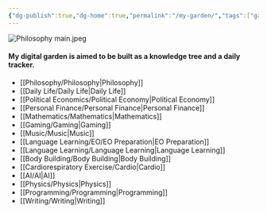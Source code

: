 ```yaml
---
{"dg-publish":true,"dg-home":true,"permalink":"/my-garden/","tags":["gardenEntry"],"dgPassFrontmatter":true}
---
```


![Philosophy main.jpeg](/img/user/Pictures%20and%20Photos/Pics/Philosophy%20main.jpeg)

#### **My digital garden is aimed to be built as a knowledge tree and a daily tracker.**

- [[Philosophy/Philosophy\|Philosophy]]
- [[Daily Life/Daily Life\|Daily Life]]
- [[Political Economics/Political Economy\|Political Economy]]
- [[Personal Finance/Personal Finance\|Personal Finance]]
- [[Mathematics/Mathematics\|Mathematics]]
- [[Gaming/Gaming\|Gaming]]
- [[Music/Music\|Music]]
- [[Language Learning/EO/EO Preparation\|EO Preparation]]
- [[Language Learning/Language Learning\|Language Learning]]
- [[Body Building/Body Building\|Body Building]]
- [[Cardiorespiratory Exercise/Cardio\|Cardio]]
- [[AI/AI\|AI]]
- [[Physics/Physics\|Physics]]
- [[Programming/Programming\|Programming]]
- [[Writing/Writing\|Writing]]


